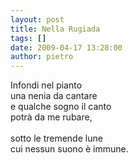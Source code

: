 ```yaml
---
layout: post
title: Nella Rugiada
tags: []
date: 2009-04-17 13:28:00
author: pietro
---
```

Infondi nel pianto<br/>una nenia da cantare<br/>e qualche sogno il canto<br/>potrà da me rubare,<br/><br/>sotto le tremende lune<br/>cui nessun suono è immune.
